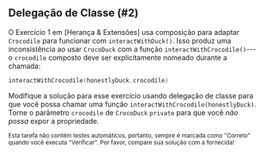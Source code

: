 ## Delegação de Classe (#2)

O Exercício 1 em [Herança & Extensões] usa
composição para adaptar `Crocodile` para funcionar com `interactWithDuck()`. Isso
produz uma inconsistência ao usar `CrocoDuck` com a
função `interactWithCrocodile()`---o `crocodile` composto deve ser explicitamente
nomeado durante a chamada:

```kotlin
interactWithCrocodile(honestlyDuck.crocodile)
```

Modifique a solução para esse exercício usando delegação de classe para que você possa chamar uma
função `interactWithCrocodile(honestlyDuck)`. Torne o parâmetro `crocodile` de `CrocoDuck`
`private` para que você *não possa* expor a propriedade.

<sub> Esta tarefa não contém testes automáticos,
portanto, sempre é marcada como "Correto" quando você executa "Verificar".
Por favor, compare sua solução com a fornecida! </sub>